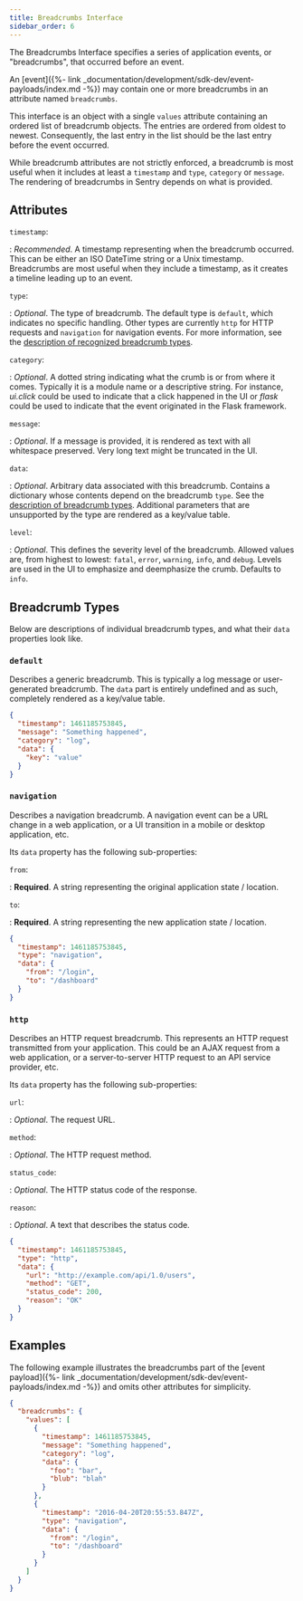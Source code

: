 ```yaml
---
title: Breadcrumbs Interface
sidebar_order: 6
---
```


The Breadcrumbs Interface specifies a series of application events, or
"breadcrumbs", that occurred before an event.

An [event]({%- link _documentation/development/sdk-dev/event-payloads/index.md
-%}) may contain one or more breadcrumbs in an attribute named `breadcrumbs`.

This interface is an object with a single `values` attribute containing an
ordered list of breadcrumb objects. The entries are ordered from oldest to
newest. Consequently, the last entry in the list should be the last entry before
the event occurred.

While breadcrumb attributes are not strictly enforced, a breadcrumb is most
useful when it includes at least a `timestamp` and `type`, `category` or
`message`. The rendering of breadcrumbs in Sentry depends on what is provided.

## Attributes

`timestamp`:

: _Recommended_. A timestamp representing when the breadcrumb occurred. This can
  be either an ISO DateTime string or a Unix timestamp. Breadcrumbs are most
  useful when they include a timestamp, as it creates a timeline leading up to
  an event.

`type`:

: _Optional_. The type of breadcrumb. The default type is `default`, which
  indicates no specific handling. Other types are currently `http` for HTTP
  requests and `navigation` for navigation events. For more information, see the
  [description of recognized breadcrumb types](#breadcrumb-types).

`category`:

: _Optional_. A dotted string indicating what the crumb is or from where it
  comes. Typically it is a module name or a descriptive string. For instance,
  _ui.click_ could be used to indicate that a click happened in the UI or
  _flask_ could be used to indicate that the event originated in the Flask
  framework.

`message`:

: _Optional_. If a message is provided, it is rendered as text with all
  whitespace preserved. Very long text might be truncated in the UI.

`data`:

: _Optional_. Arbitrary data associated with this breadcrumb. Contains a
  dictionary whose contents depend on the breadcrumb `type`. See the
  [description of breadcrumb types](#breadcrumb-types). Additional parameters
  that are unsupported by the type are rendered as a key/value table.

`level`:

: _Optional_. This defines the severity level of the breadcrumb. Allowed values
  are, from highest to lowest: `fatal`, `error`, `warning`, `info`, and `debug`.
  Levels are used in the UI to emphasize and deemphasize the crumb. Defaults to
  `info`.

## Breadcrumb Types

Below are descriptions of individual breadcrumb types, and what their `data`
properties look like.

### `default`

Describes a generic breadcrumb. This is typically a log message or
user-generated breadcrumb. The `data` part is entirely undefined and as such,
completely rendered as a key/value table.

```json
{
  "timestamp": 1461185753845,
  "message": "Something happened",
  "category": "log",
  "data": {
    "key": "value"
  }
}
```

### `navigation`

Describes a navigation breadcrumb. A navigation event can be a URL change in a
web application, or a UI transition in a mobile or desktop application, etc.

Its `data` property has the following sub-properties:

`from`:

: **Required**. A string representing the original application state / location.

`to`:

: **Required**. A string representing the new application state / location.

```json
{
  "timestamp": 1461185753845,
  "type": "navigation",
  "data": {
    "from": "/login",
    "to": "/dashboard"
  }
}
```

### `http`

Describes an HTTP request breadcrumb. This represents an HTTP request
transmitted from your application. This could be an AJAX request from a web
application, or a server-to-server HTTP request to an API service provider, etc.

Its `data` property has the following sub-properties:

`url`:

: _Optional_. The request URL.

`method`:

: _Optional_. The HTTP request method.

`status_code`:

: _Optional_. The HTTP status code of the response.

`reason`:

: _Optional_. A text that describes the status code.

```json
{
  "timestamp": 1461185753845,
  "type": "http",
  "data": {
    "url": "http://example.com/api/1.0/users",
    "method": "GET",
    "status_code": 200,
    "reason": "OK"
  }
}
```

## Examples

The following example illustrates the breadcrumbs part of the [event
payload]({%- link _documentation/development/sdk-dev/event-payloads/index.md
-%}) and omits other attributes for simplicity.

```json
{
  "breadcrumbs": {
    "values": [
      {
        "timestamp": 1461185753845,
        "message": "Something happened",
        "category": "log",
        "data": {
          "foo": "bar",
          "blub": "blah"
        }
      },
      {
        "timestamp": "2016-04-20T20:55:53.847Z",
        "type": "navigation",
        "data": {
          "from": "/login",
          "to": "/dashboard"
        }
      }
    ]
  }
}
```

